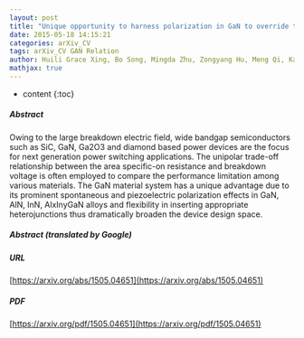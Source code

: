 ```yaml
---
layout: post
title: "Unique opportunity to harness polarization in GaN to override the conventional power electronics figure-of-merits"
date: 2015-05-18 14:15:21
categories: arXiv_CV
tags: arXiv_CV GAN Relation
author: Huili Grace Xing, Bo Song, Mingda Zhu, Zongyang Hu, Meng Qi, Kazuki Nomoto, Debdeep Jena
mathjax: true
---
```


* content
{:toc}

##### Abstract
Owing to the large breakdown electric field, wide bandgap semiconductors such as SiC, GaN, Ga2O3 and diamond based power devices are the focus for next generation power switching applications. The unipolar trade-off relationship between the area specific-on resistance and breakdown voltage is often employed to compare the performance limitation among various materials. The GaN material system has a unique advantage due to its prominent spontaneous and piezoelectric polarization effects in GaN, AlN, InN, AlxInyGaN alloys and flexibility in inserting appropriate heterojunctions thus dramatically broaden the device design space.

##### Abstract (translated by Google)


##### URL
[https://arxiv.org/abs/1505.04651](https://arxiv.org/abs/1505.04651)

##### PDF
[https://arxiv.org/pdf/1505.04651](https://arxiv.org/pdf/1505.04651)

